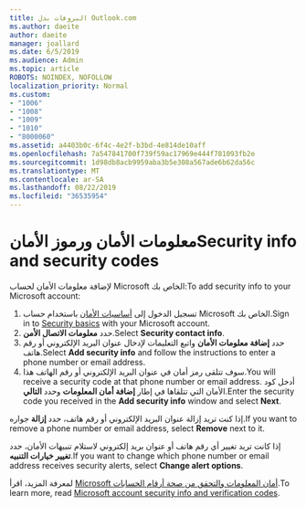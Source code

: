 ```yaml
---
title: البروفات بدل Outlook.com
ms.author: daeite
author: daeite
manager: joallard
ms.date: 6/5/2019
ms.audience: Admin
ms.topic: article
ROBOTS: NOINDEX, NOFOLLOW
localization_priority: Normal
ms.custom:
- "1006"
- "1008"
- "1009"
- "1010"
- "8000060"
ms.assetid: a4403b0c-6f4c-4e2f-b3bd-4e814de10aff
ms.openlocfilehash: 7a547841700f739f59ac17969e444f781093fb2e
ms.sourcegitcommit: 1d98db8acb9959aba3b5e308a567ade6b62da56c
ms.translationtype: MT
ms.contentlocale: ar-SA
ms.lasthandoff: 08/22/2019
ms.locfileid: "36535954"
---
```

# <a name="security-info-and-security-codes"></a><span data-ttu-id="64188-102">معلومات الأمان ورموز الأمان</span><span class="sxs-lookup"><span data-stu-id="64188-102">Security info and security codes</span></span>

<span data-ttu-id="64188-103">لإضافة معلومات الأمان لحساب Microsoft الخاص بك:</span><span class="sxs-lookup"><span data-stu-id="64188-103">To add security info to your Microsoft account:</span></span>

1. <span data-ttu-id="64188-104">تسجيل الدخول إلى [أساسيات الأمان](https://account.microsoft.com/security) باستخدام حساب Microsoft الخاص بك.</span><span class="sxs-lookup"><span data-stu-id="64188-104">Sign in to [Security basics](https://account.microsoft.com/security) with your Microsoft account.</span></span>
1. <span data-ttu-id="64188-105">حدد **معلومات الاتصال الأمن**.</span><span class="sxs-lookup"><span data-stu-id="64188-105">Select **Security contact info**.</span></span>
1. <span data-ttu-id="64188-106">حدد **إضافة معلومات الأمان** واتبع التعليمات لإدخال عنوان البريد الإلكتروني أو رقم هاتف.</span><span class="sxs-lookup"><span data-stu-id="64188-106">Select **Add security info** and follow the instructions to enter a phone number or email address.</span></span>
1. <span data-ttu-id="64188-107">سوف تتلقى رمز أمان في عنوان البريد الإلكتروني أو رقم الهاتف هذا.</span><span class="sxs-lookup"><span data-stu-id="64188-107">You will receive a security code at that phone number or email address.</span></span> <span data-ttu-id="64188-108">أدخل كود الأمان التي تتلقاها في إطار **إضافة أمان المعلومات** وحدد **التالي**.</span><span class="sxs-lookup"><span data-stu-id="64188-108">Enter the security code you received in the **Add security info** window and select **Next**.</span></span>

<span data-ttu-id="64188-109">إذا كنت تريد إزالة عنوان البريد الإلكتروني أو رقم هاتف، حدد **إزالة** جواره.</span><span class="sxs-lookup"><span data-stu-id="64188-109">If you want to remove a phone number or email address, select **Remove** next to it.</span></span>

<span data-ttu-id="64188-110">إذا كانت تريد تغيير أي رقم هاتف أو عنوان بريد إلكتروني لاستلام تنبيهات الأمان، حدد **تغيير خيارات التنبيه**.</span><span class="sxs-lookup"><span data-stu-id="64188-110">If you want to change which phone number or email address receives security alerts, select **Change alert options**.</span></span>

<span data-ttu-id="64188-111">لمعرفة المزيد، اقرأ [Microsoft أمان المعلومات والتحقق من صحة أرقام الحسابات](https://support.microsoft.com/help/12428/).</span><span class="sxs-lookup"><span data-stu-id="64188-111">To learn more, read [Microsoft account security info and verification codes](https://support.microsoft.com/help/12428/).</span></span>